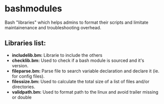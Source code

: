 # bashmodules
Bash "libraries" which helps admins to format their scripts and limitate maintainenance and troubleshooting overhead.

## Libraries list:

* __includelib.bm:__ Librarie to include the others
* __checklib.bm:__ Used to check if a bash module is sourced and it's version.
* __fileparse.bm:__ Parse file to search variable declaration and declare it (ie. for config files).
* __filessize.bm:__ Used to calculate the total size of a list of files and/or directories.
* __validpath.bm:__ Used to format path to the linux and avoid trailer missing or double
